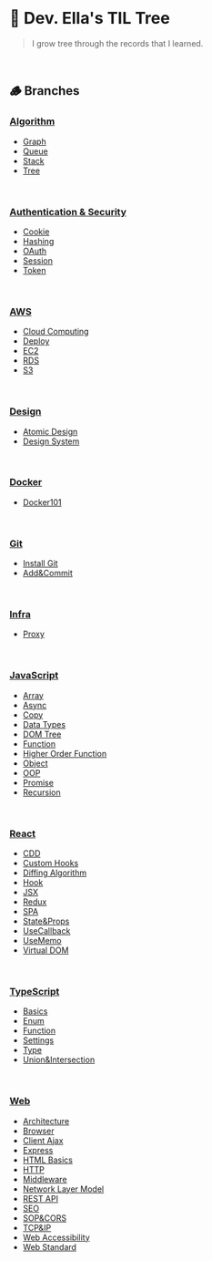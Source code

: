 <br/>

# 🌳 Dev. Ella's TIL Tree

> I grow tree through the records that I learned.

<br/>

## 🪵 Branches

### [Algorithm](/Algorithm/)

- [Graph](/Algorithm/Graph.md)
- [Queue](/Algorithm/Queue.md)
- [Stack](/Algorithm//Stack.md)
- [Tree](/Algorithm/Tree.md)

<br/>

### [Authentication & Security](/Auth/)

- [Cookie](/Auth/Cookie.md)
- [Hashing](/Auth/Hashing.md)
- [OAuth](/Auth/OAuth.md)
- [Session](/Auth/Session.md)
- [Token](/Auth/Token.md)

<br/>

### [AWS](/AWS/)

- [Cloud Computing](/AWS/Cloud_Computing.md)
- [Deploy](/AWS/Deploy.md)
- [EC2](/AWS/EC2.md)
- [RDS](/AWS/RDS.md)
- [S3](/AWS/S3.md)

<br/>

### [Design](/Design/)

- [Atomic Design](/Design/Atomic_Design.md)
- [Design System](/Design/Design_System.md)

<br/>

### [Docker](/Docker/)

- [Docker101](/Docker/Docker_101.md)

<br/>

### [Git](/Git/)

- [Install Git](/Git/1_Install.md)
- [Add&Commit](/Git/2_Add_Commit.md)

<br/>

### [Infra](/Infra/)

- [Proxy](/Infra/Proxy.md)

<br/>

### [JavaScript](/JavaScript/)

- [Array](/JavaScript/Array.md)
- [Async](/JavaScript/Async.md)
- [Copy](/JavaScript/Copy.md)
- [Data Types](JavaScript/Data_Types.md)
- [DOM Tree](JavaScript/DOM_Tree.md)
- [Function](JavaScript/Function.md)
- [Higher Order Function](JavaScript/Higher_Order_Function.md)
- [Object](JavaScript/Object.md)
- [OOP](/JavaScript/OOP.md)
- [Promise](/JavaScript/Promise.md)
- [Recursion](/JavaScript/Recursion.md)

<br/>

### [React](/React/)

- [CDD](/React/CDD.md)
- [Custom Hooks](/React/Custom_Hooks.md)
- [Diffing Algorithm](/React/Diffing_Algorithm.md)
- [Hook](/React/Hook.md)
- [JSX](/React/JSX.md)
- [Redux](/React/Redux.md)
- [SPA](React/SPA.md)
- [State&Props](React/State_Props.md)
- [UseCallback](/React/UseCallback.md)
- [UseMemo](/React/UseMemo.md)
- [Virtual DOM](React/Virtual_DOM.md)

<br/>

### [TypeScript](/TypeScript/)

- [Basics](/TypeScript/Basics.md)
- [Enum](/TypeScript/Enum.md)
- [Function](/TypeScript/Function.md)
- [Settings](/TypeScript/Settings.md)
- [Type](/TypeScript/Type.md)
- [Union&Intersection](/TypeScript/Union_Intersection.md)

<br/>

### [Web](/Web/)

- [Architecture](/Web/Architecture.md)
- [Browser](/Web/Browser.md)
- [Client Ajax](/Web/Client_Ajax.md)
- [Express](/Web/Express.md)
- [HTML Basics](/Web/HTML_Basics.md)
- [HTTP](/Web/HTTP.md)
- [Middleware](/Web/Middleware.md)
- [Network Layer Model](/Web/Network_Layer_Model.md)
- [REST API](/Web/REST_API.md)
- [SEO](/Web/SEO.md)
- [SOP&CORS](/Web/SOP_CORS.md)
- [TCP&IP](/Web/TCP_IP.md)
- [Web Accessibility](/Web/Web_Accessibility.md)
- [Web Standard](/Web/Web_Standard.md)
